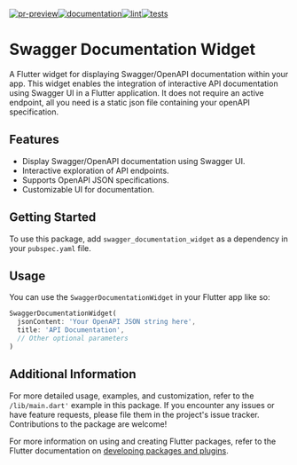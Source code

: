 [![pr-preview](https://github.com/Dhali-org/swagger_documentation_widget/actions/workflows/firebase-hosting-pull-request.yml/badge.svg)](https://github.com/Dhali-org/swagger_documentation_widget/actions/workflows/firebase-hosting-pull-request.yml)[![documentation](https://github.com/Dhali-org/swagger_documentation_widget/actions/workflows/generate-documentation.yml/badge.svg)](https://github.com/Dhali-org/swagger_documentation_widget/actions/workflows/generate-documentation.yml)[![lint](https://github.com/Dhali-org/swagger_documentation_widget/actions/workflows/lint.yml/badge.svg)](https://github.com/Dhali-org/swagger_documentation_widget/actions/workflows/lint.yml)[![tests](https://github.com/Dhali-org/swagger_documentation_widget/actions/workflows/test.yml/badge.svg)](https://github.com/Dhali-org/swagger_documentation_widget/actions/workflows/test.yml)
# Swagger Documentation Widget

A Flutter widget for displaying Swagger/OpenAPI documentation within your app. This widget enables the integration of interactive API documentation using Swagger UI in a Flutter application. It does not require an active endpoint, all you need is a static json file containing your openAPI specification.

## Features

- Display Swagger/OpenAPI documentation using Swagger UI.
- Interactive exploration of API endpoints.
- Supports OpenAPI JSON specifications.
- Customizable UI for documentation.

## Getting Started

To use this package, add `swagger_documentation_widget` as a dependency in your `pubspec.yaml` file.

## Usage

You can use the `SwaggerDocumentationWidget` in your Flutter app like so:

```dart
SwaggerDocumentationWidget(
  jsonContent: 'Your OpenAPI JSON string here',
  title: 'API Documentation',
  // Other optional parameters
)
```

## Additional Information
For more detailed usage, examples, and customization, refer to the `/lib/main.dart'` example in this package. If you encounter any issues or have feature requests, please file them in the project's issue tracker. Contributions to the package are welcome!

For more information on using and creating Flutter packages, refer to the Flutter documentation on [developing packages and plugins](https://flutter.dev/developing-packages).